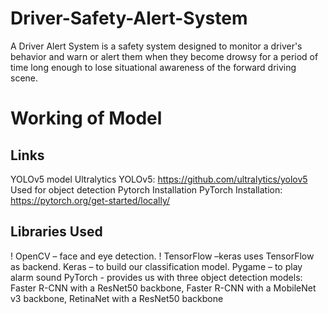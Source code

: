 # Driver-Safety-Alert-System
A Driver Alert System is a safety system designed to monitor a driver's behavior and warn or alert them when they become drowsy for a period of time  long enough to lose situational awareness of the forward driving scene. 

# Working of Model
## Links
YOLOv5 model
Ultralytics YOLOv5: https://github.com/ultralytics/yolov5
Used for object detection
Pytorch Installation
PyTorch Installation: https://pytorch.org/get-started/locally/
## Libraries Used
! OpenCV – face and eye detection.
! TensorFlow –keras uses TensorFlow as backend.
Keras – to build our classification model.
Pygame – to play alarm sound
PyTorch - provides us with three object detection models: Faster R-CNN with a ResNet50 backbone, Faster R-CNN with a MobileNet v3 backbone, RetinaNet with a ResNet50 backbone 


